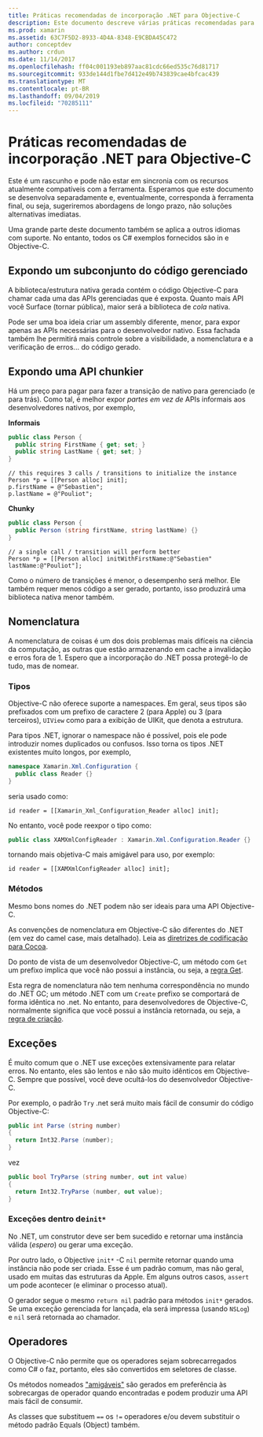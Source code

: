 ```yaml
---
title: Práticas recomendadas de incorporação .NET para Objective-C
description: Este documento descreve várias práticas recomendadas para usar a inserção .NET com o Objective-C. Ele aborda a exposição de um subconjunto do código gerenciado, expondo uma API chunkier, nomeando e muito mais.
ms.prod: xamarin
ms.assetid: 63C7F5D2-8933-4D4A-8348-E9CBDA45C472
author: conceptdev
ms.author: crdun
ms.date: 11/14/2017
ms.openlocfilehash: ff04c001193eb897aac81cdc66ed535c76d81717
ms.sourcegitcommit: 933de144d1fbe7d412e49b743839cae4bfcac439
ms.translationtype: MT
ms.contentlocale: pt-BR
ms.lasthandoff: 09/04/2019
ms.locfileid: "70285111"
---
```

# <a name="net-embedding-best-practices-for-objective-c"></a>Práticas recomendadas de incorporação .NET para Objective-C

Este é um rascunho e pode não estar em sincronia com os recursos atualmente compatíveis com a ferramenta. Esperamos que este documento se desenvolva separadamente e, eventualmente, corresponda à ferramenta final, ou seja, sugeriremos abordagens de longo prazo, não soluções alternativas imediatas.

Uma grande parte deste documento também se aplica a outros idiomas com suporte. No entanto, todos os C# exemplos fornecidos são in e Objective-C.

## <a name="exposing-a-subset-of-the-managed-code"></a>Expondo um subconjunto do código gerenciado

A biblioteca/estrutura nativa gerada contém o código Objective-C para chamar cada uma das APIs gerenciadas que é exposta. Quanto mais API você Surface (tornar pública), maior será a biblioteca de _cola_ nativa.

Pode ser uma boa ideia criar um assembly diferente, menor, para expor apenas as APIs necessárias para o desenvolvedor nativo. Essa fachada também lhe permitirá mais controle sobre a visibilidade, a nomenclatura e a verificação de erros... do código gerado.

## <a name="exposing-a-chunkier-api"></a>Expondo uma API chunkier

Há um preço para pagar para fazer a transição de nativo para gerenciado (e para trás). Como tal, é melhor expor _partes em vez de_ APIs informais aos desenvolvedores nativos, por exemplo,

**Informais**

```csharp
public class Person {
  public string FirstName { get; set; }
  public string LastName { get; set; }
}
```

```objc
// this requires 3 calls / transitions to initialize the instance
Person *p = [[Person alloc] init];
p.firstName = @"Sebastien";
p.lastName = @"Pouliot";
```

**Chunky**

```csharp
public class Person {
  public Person (string firstName, string lastName) {}
}
```

```objc
// a single call / transition will perform better
Person *p = [[Person alloc] initWithFirstName:@"Sebastien" lastName:@"Pouliot"];
```

Como o número de transições é menor, o desempenho será melhor. Ele também requer menos código a ser gerado, portanto, isso produzirá uma biblioteca nativa menor também.

## <a name="naming"></a>Nomenclatura

A nomenclatura de coisas é um dos dois problemas mais difíceis na ciência da computação, as outras que estão armazenando em cache a invalidação e erros fora de 1. Espero que a incorporação do .NET possa protegê-lo de tudo, mas de nomear.

### <a name="types"></a>Tipos

Objective-C não oferece suporte a namespaces. Em geral, seus tipos são prefixados com um prefixo de caractere 2 (para Apple) ou 3 (para terceiros), `UIView` como para a exibição de UIKit, que denota a estrutura.

Para tipos .NET, ignorar o namespace não é possível, pois ele pode introduzir nomes duplicados ou confusos. Isso torna os tipos .NET existentes muito longos, por exemplo,

```csharp
namespace Xamarin.Xml.Configuration {
  public class Reader {}
}
```

seria usado como:

```objc
id reader = [[Xamarin_Xml_Configuration_Reader alloc] init];
```

No entanto, você pode reexpor o tipo como:

```csharp
public class XAMXmlConfigReader : Xamarin.Xml.Configuration.Reader {}
```

tornando mais objetiva-C mais amigável para uso, por exemplo:

```objc
id reader = [[XAMXmlConfigReader alloc] init];
```

### <a name="methods"></a>Métodos

Mesmo bons nomes do .NET podem não ser ideais para uma API Objective-C.

As convenções de nomenclatura em Objective-C são diferentes do .NET (em vez do camel case, mais detalhado).
Leia as [diretrizes de codificação para Cocoa](https://developer.apple.com/library/content/documentation/Cocoa/Conceptual/CodingGuidelines/Articles/NamingMethods.html#//apple_ref/doc/uid/20001282-BCIGIJJF).

Do ponto de vista de um desenvolvedor Objective-C, um método com `Get` um prefixo implica que você não possui a instância, ou seja, a [regra Get](https://developer.apple.com/library/content/documentation/CoreFoundation/Conceptual/CFMemoryMgmt/Concepts/Ownership.html#//apple_ref/doc/uid/20001148-SW1).

Esta regra de nomenclatura não tem nenhuma correspondência no mundo do .NET GC; um método .NET com um `Create` prefixo se comportará de forma idêntica no .net. No entanto, para desenvolvedores de Objective-C, normalmente significa que você possui a instância retornada, ou seja, a [regra de criação](https://developer.apple.com/library/content/documentation/CoreFoundation/Conceptual/CFMemoryMgmt/Concepts/Ownership.html#//apple_ref/doc/uid/20001148-103029).

## <a name="exceptions"></a>Exceções

É muito comum que o .NET use exceções extensivamente para relatar erros. No entanto, eles são lentos e não são muito idênticos em Objective-C. Sempre que possível, você deve ocultá-los do desenvolvedor Objective-C.

Por exemplo, o padrão `Try` .net será muito mais fácil de consumir do código Objective-C:

```csharp
public int Parse (string number)
{
  return Int32.Parse (number);
}
```

vez

```csharp
public bool TryParse (string number, out int value)
{
  return Int32.TryParse (number, out value);
}
```

### <a name="exceptions-inside-init"></a>Exceções dentro de`init*`

No .NET, um construtor deve ser bem sucedido e retornar uma instância válida (_espero_) ou gerar uma exceção.

Por outro lado, o Objective `init*` -C `nil` permite retornar quando uma instância não pode ser criada. Esse é um padrão comum, mas não geral, usado em muitas das estruturas da Apple. Em alguns outros casos, `assert` um pode acontecer (e eliminar o processo atual).

O gerador segue o mesmo `return nil` padrão para métodos `init*` gerados. Se uma exceção gerenciada for lançada, ela será impressa (usando `NSLog`) e `nil` será retornada ao chamador.

## <a name="operators"></a>Operadores

O Objective-C não permite que os operadores sejam sobrecarregados como C# o faz, portanto, eles são convertidos em seletores de classe.

Os métodos nomeados ["amigáveis"](https://docs.microsoft.com/dotnet/standard/design-guidelines/operator-overloads) são gerados em preferência às sobrecargas de operador quando encontradas e podem produzir uma API mais fácil de consumir.

As classes que substituem `==` os `!=` operadores e/ou devem substituir o método padrão Equals (Object) também.
